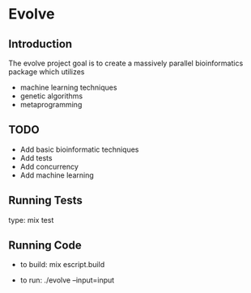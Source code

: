 Evolve
======

Introduction
--------------

The evolve project goal is to create a massively parallel bioinformatics package which utilizes
* machine learning techniques
* genetic algorithms
* metaprogramming

TODO
--------------
* Add basic bioinformatic techniques
* Add tests
* Add concurrency
* Add machine learning


Running Tests
--------------
type:
  mix test


Running Code
--------------
* to build:
  mix escript.build

* to run:
   ./evolve –input=input

